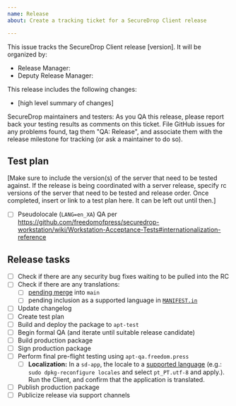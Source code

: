 ```yaml
---
name: Release
about: Create a tracking ticket for a SecureDrop Client release

---
```


This issue tracks the SecureDrop Client release [version]. It will be organized by:

- Release Manager:
- Deputy Release Manager:

This release includes the following changes:
- [high level summary of changes]

SecureDrop maintainers and testers: As you QA this release, please report back your testing results as comments on this ticket. File GitHub issues for any problems found, tag them "QA: Release", and associate them with the release milestone for tracking (or ask a maintainer to do so).

## Test plan

[Make sure to include the version(s) of the server that need to be tested against. If the release is being coordinated with a server release, specify rc versions of the server that need to be tested and release order. Once completed, insert or link to a test plan here. It can be left out until then.]

- [ ] Pseudolocale (`LANG=en_XA`) QA per <https://github.com/freedomofpress/securedrop-workstation/wiki/Workstation-Acceptance-Tests#internationalization-reference>

## Release tasks

- [ ] Check if there are any security bug fixes waiting to be pulled into the RC
- [ ] Check if there are any translations:
    - [ ] [pending merge](https://github.com/freedomofpress/securedrop-client/pulls/weblate-fpf) into `main`
    - [ ] pending inclusion as a supported language in [`MANIFEST.in`](https://github.com/freedomofpress/securedrop-client/blob/main/MANIFEST.in)
- [ ] Update changelog
- [ ] Create test plan
- [ ] Build and deploy the package to `apt-test`
- [ ] Begin formal QA (and iterate until suitable release candidate)
- [ ] Build production package
- [ ] Sign production package
- [ ] Perform final pre-flight testing using `apt-qa.freedom.press`
  - [ ] **Localization:** In a `sd-app`, the locale to a [supported language](https://github.com/freedomofpress/securedrop-client/blob/main/client/MANIFEST.in#L32-L34) (e.g.: `sudo dpkg-reconfigure locales` and select `pt_PT.utf-8` and apply.). Run the Client, and confirm that the application is translated.
- [ ] Publish production package
- [ ] Publicize release via support channels
